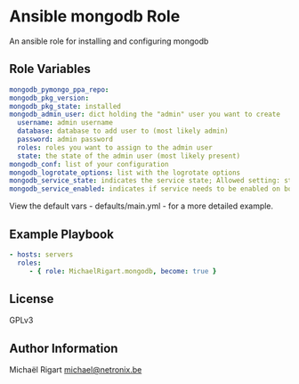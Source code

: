 Ansible mongodb Role
====================

An ansible role for installing and configuring mongodb

Role Variables
--------------

```yaml
mongodb_pymongo_ppa_repo: 
mongodb_pkg_version:
mongodb_pkg_state: installed
mongodb_admin_user: dict holding the "admin" user you want to create
  username: admin username
  database: database to add user to (most likely admin)
  password: admin password
  roles: roles you want to assign to the admin user
  state: the state of the admin user (most likely present)
mongodb_conf: list of your configuration
mongodb_logrotate_options: list with the logrotate options
mongodb_service_state: indicates the service state; Allowed setting: started, stopped
mongodb_service_enabled: indicates if service needs to be enabled on boot; Allowed settings: yes, no
```

View the default vars - defaults/main.yml - for a more detailed example.

Example Playbook
-------------------------

```yaml
- hosts: servers
  roles:
     - { role: MichaelRigart.mongodb, become: true }
```

License
-------

GPLv3

Author Information
------------------

Michaël Rigart <michael@netronix.be>
